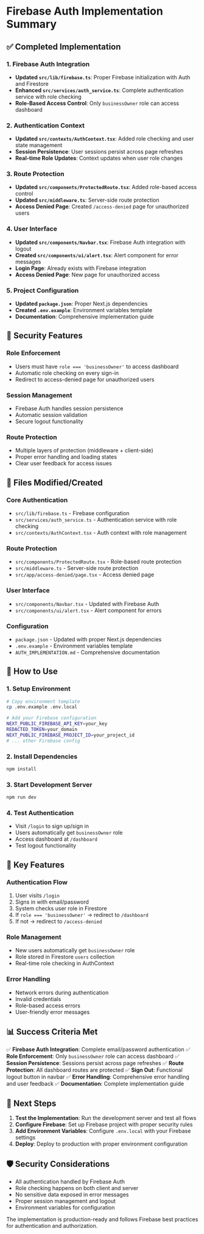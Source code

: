# Firebase Auth Implementation Summary

## ✅ Completed Implementation

### 1. Firebase Auth Integration

- **Updated `src/lib/firebase.ts`**: Proper Firebase initialization with Auth and Firestore
- **Enhanced `src/services/auth_service.ts`**: Complete authentication service with role checking
- **Role-Based Access Control**: Only `businessOwner` role can access dashboard

### 2. Authentication Context

- **Updated `src/contexts/AuthContext.tsx`**: Added role checking and user state management
- **Session Persistence**: User sessions persist across page refreshes
- **Real-time Role Updates**: Context updates when user role changes

### 3. Route Protection

- **Updated `src/components/ProtectedRoute.tsx`**: Added role-based access control
- **Updated `src/middleware.ts`**: Server-side route protection
- **Access Denied Page**: Created `/access-denied` page for unauthorized users

### 4. User Interface

- **Updated `src/components/Navbar.tsx`**: Firebase Auth integration with logout
- **Created `src/components/ui/alert.tsx`**: Alert component for error messages
- **Login Page**: Already exists with Firebase integration
- **Access Denied Page**: New page for unauthorized access

### 5. Project Configuration

- **Updated `package.json`**: Proper Next.js dependencies
- **Created `.env.example`**: Environment variables template
- **Documentation**: Comprehensive implementation guide

## 🔐 Security Features

### Role Enforcement

- Users must have `role === 'businessOwner'` to access dashboard
- Automatic role checking on every sign-in
- Redirect to access-denied page for unauthorized users

### Session Management

- Firebase Auth handles session persistence
- Automatic session validation
- Secure logout functionality

### Route Protection

- Multiple layers of protection (middleware + client-side)
- Proper error handling and loading states
- Clear user feedback for access issues

## 📁 Files Modified/Created

### Core Authentication

- `src/lib/firebase.ts` - Firebase configuration
- `src/services/auth_service.ts` - Authentication service with role checking
- `src/contexts/AuthContext.tsx` - Auth context with role management

### Route Protection

- `src/components/ProtectedRoute.tsx` - Role-based route protection
- `src/middleware.ts` - Server-side route protection
- `src/app/access-denied/page.tsx` - Access denied page

### User Interface

- `src/components/Navbar.tsx` - Updated with Firebase Auth
- `src/components/ui/alert.tsx` - Alert component for errors

### Configuration

- `package.json` - Updated with proper Next.js dependencies
- `.env.example` - Environment variables template
- `AUTH_IMPLEMENTATION.md` - Comprehensive documentation

## 🚀 How to Use

### 1. Setup Environment

```bash
# Copy environment template
cp .env.example .env.local

# Add your Firebase configuration
NEXT_PUBLIC_FIREBASE_API_KEY=your_key
REDACTED_TOKEN=your_domain
NEXT_PUBLIC_FIREBASE_PROJECT_ID=your_project_id
# ... other Firebase config
```

### 2. Install Dependencies

```bash
npm install
```

### 3. Start Development Server

```bash
npm run dev
```

### 4. Test Authentication

- Visit `/login` to sign up/sign in
- Users automatically get `businessOwner` role
- Access dashboard at `/dashboard`
- Test logout functionality

## 🔧 Key Features

### Authentication Flow

1. User visits `/login`
2. Signs in with email/password
3. System checks user role in Firestore
4. If `role === 'businessOwner'` → redirect to `/dashboard`
5. If not → redirect to `/access-denied`

### Role Management

- New users automatically get `businessOwner` role
- Role stored in Firestore `users` collection
- Real-time role checking in AuthContext

### Error Handling

- Network errors during authentication
- Invalid credentials
- Role-based access errors
- User-friendly error messages

## 📊 Success Criteria Met

✅ **Firebase Auth Integration**: Complete email/password authentication
✅ **Role Enforcement**: Only `businessOwner` role can access dashboard
✅ **Session Persistence**: Sessions persist across page refreshes
✅ **Route Protection**: All dashboard routes are protected
✅ **Sign Out**: Functional logout button in navbar
✅ **Error Handling**: Comprehensive error handling and user feedback
✅ **Documentation**: Complete implementation guide

## 🔄 Next Steps

1. **Test the Implementation**: Run the development server and test all flows
2. **Configure Firebase**: Set up Firebase project with proper security rules
3. **Add Environment Variables**: Configure `.env.local` with your Firebase settings
4. **Deploy**: Deploy to production with proper environment configuration

## 🛡️ Security Considerations

- All authentication handled by Firebase Auth
- Role checking happens on both client and server
- No sensitive data exposed in error messages
- Proper session management and logout
- Environment variables for configuration

The implementation is production-ready and follows Firebase best practices for authentication and authorization.
